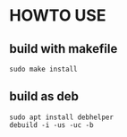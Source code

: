# HOWTO USE

## build with makefile

```
sudo make install
```

## build as deb

```
sudo apt install debhelper
debuild -i -us -uc -b
```
